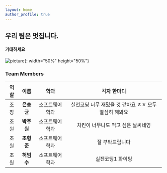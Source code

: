 ```yaml
---
layout: home
author_profile: true
---
```



## 우리 팀은 멋집니다.
####  기대하세요

![picture](https://user-images.githubusercontent.com/62550918/124729730-a93fbd00-df4b-11eb-9427-c9b4a87fe400.jpeg){: width="50%" height="50%"}

### Team Members

| 역할 | 이름 | 학과 |  각자 한마디 |
| :---:|:---: | :---: | :---:  |
| 조장 |**은승균** | 소프트웨어학과 | 실전코딩 너무 재밌을 것 같아요 ㅎㅎ 모두 열심히 해봐요  |
| 조원 |**박주원** | 소프트웨어학과 | 치킨이 너무나도 먹고 싶은 날씨네영 |
| 조원 |**조형준** | 소프트웨어학과 | 잘 부탁드립니다 |
| 조원 |**허범수** | 소프트웨어학과 | 실전코딩1 화이팅 |




